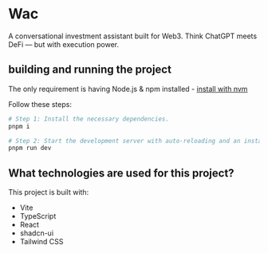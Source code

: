 # Wac

A conversational investment assistant built for Web3. Think ChatGPT meets DeFi — but with execution power.

## building and running the project
The only requirement is having Node.js & npm installed - [install with nvm](https://github.com/nvm-sh/nvm#installing-and-updating)

Follow these steps:

```sh
# Step 1: Install the necessary dependencies.
pnpm i

# Step 2: Start the development server with auto-reloading and an instant preview.
pnpm run dev
```
## What technologies are used for this project?

This project is built with:

- Vite
- TypeScript
- React
- shadcn-ui
- Tailwind CSS

